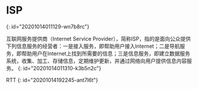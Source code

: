 # ISP
{: id="20201014011129-wn7b8rc"}

互联网服务提供商（Internet Service Provider），简称ISP，指的是面向公众提供下列信息服务的经营者：一是接入服务，即帮助用户接入Internet；二是导航服务，即帮助用户在Internet上找到所需要的信息；三是信息服务，即建立数据服务系统，收集、加工、存储信息，定期维护更新，并通过网络向用户提供信息内容服务。
{: id="20201014011310-k3b5n2c"}

RTT
{: id="20201014192245-ant7l6t"}
